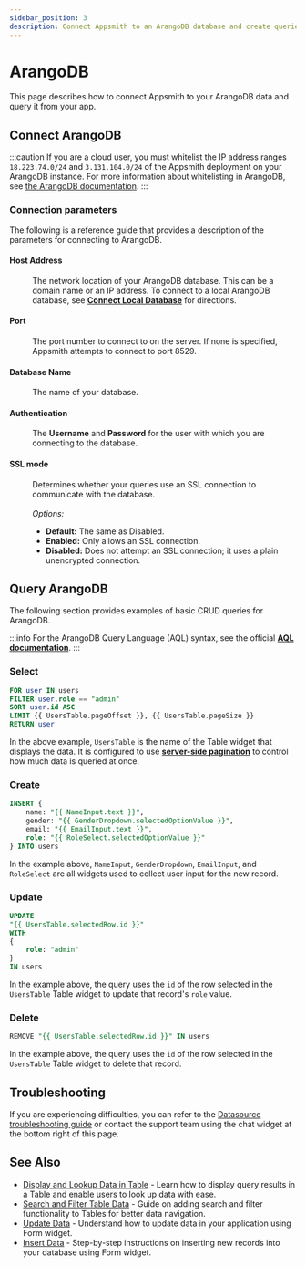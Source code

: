```yaml
---
sidebar_position: 3
description: Connect Appsmith to an ArangoDB database and create queries.
---
```


# ArangoDB

This page describes how to connect Appsmith to your ArangoDB data and query it from your app.

## Connect ArangoDB

:::caution
If you are a cloud user, you must whitelist the IP address ranges `18.223.74.0/24` and `3.131.104.0/24` of the Appsmith deployment on your ArangoDB instance. For more information about whitelisting in ArangoDB, see [the ArangoDB documentation](https://www.arangodb.com/docs/stable/security-security-options.html#endpoint-access).
:::

### Connection parameters

The following is a reference guide that provides a description of the parameters for connecting to ArangoDB.

<ZoomImage
  src="/img/Arango_configuration.jpeg" 
  alt="Configure ArangoDB datasource."
  caption="Configure ArangoDB datasource"
/>

#### Host Address

<dd>The network location of your ArangoDB database. This can be a domain name or an IP address. To connect to a local ArangoDB database, see <a href="/connect-data/how-to-guides/how-to-work-with-local-apis-on-appsmith"><b>Connect Local Database</b></a> for directions. </dd>

#### Port

<dd>The port number to connect to on the server. If none is specified, Appsmith attempts to connect to port 8529.</dd>

#### Database Name

<dd>The name of your database. </dd>

#### Authentication

<dd>The <b>Username</b> and <b>Password</b> for the user with which you are connecting to the database.</dd>

#### SSL mode

<dd>Determines whether your queries use an SSL connection to communicate with the database.</dd><br/>
<dd>
    <i>Options:</i>
  <ul>
      <li><b>Default:</b> The same as Disabled.</li>
      <li><b>Enabled:</b> Only allows an SSL connection.</li>
      <li><b>Disabled:</b> Does not attempt an SSL connection; it uses a plain unencrypted connection.</li>
  </ul>
</dd>

## Query ArangoDB

The following section provides examples of basic CRUD queries for ArangoDB.

<ZoomImage
  src="/img/arangodb-query-config.png" 
  alt="Configure an ArangoDB query in the editor."
  caption="Configure an ArangoDB query in the editor"
/>

:::info
For the ArangoDB Query Language (AQL) syntax, see the official [**AQL documentation**](https://www.arangodb.com/docs/stable/aql/).
:::

### Select

```sql
FOR user IN users
FILTER user.role == "admin"
SORT user.id ASC
LIMIT {{ UsersTable.pageOffset }}, {{ UsersTable.pageSize }}
RETURN user
```

In the above example, `UsersTable` is the name of the Table widget that displays the data. It is configured to use [**server-side pagination**](/build-apps/how-to-guides/Server-side-pagination-in-table) to control how much data is queried at once.

### Create

```sql
INSERT {
    name: "{{ NameInput.text }}",
    gender: "{{ GenderDropdown.selectedOptionValue }}",
    email: "{{ EmailInput.text }}",
    role: "{{ RoleSelect.selectedOptionValue }}"
} INTO users
```

In the example above, `NameInput`, `GenderDropdown`, `EmailInput`, and `RoleSelect` are all widgets used to collect user input for the new record.

### Update

```sql
UPDATE
"{{ UsersTable.selectedRow.id }}"
WITH
{
    role: "admin"
}
IN users
```

In the example above, the query uses the `id` of the row selected in the `UsersTable` Table widget to update that record's `role` value.

### Delete

```sql
REMOVE "{{ UsersTable.selectedRow.id }}" IN users
```

In the example above, the query uses the `id` of the row selected in the `UsersTable` Table widget to delete that record.


## Troubleshooting

If you are experiencing difficulties, you can refer to the [Datasource troubleshooting guide](/help-and-support/troubleshooting-guide/action-errors/datasource-errors) or contact the support team using the chat widget at the bottom right of this page.

## See Also

- [Display and Lookup Data in Table](/build-apps/how-to-guides/display-search-and-filter-table-data) - Learn how to display query results in a Table and enable users to look up data with ease.
- [Search and Filter Table Data](/build-apps/how-to-guides/search-and-filter-table-data) - Guide on adding search and filter functionality to Tables for better data navigation.
- [Update Data](/build-apps/how-to-guides/submit-form-data) - Understand how to update data in your application using Form widget.
- [Insert Data](/build-apps/how-to-guides/insert-data) - Step-by-step instructions on inserting new records into your database using Form widget.
